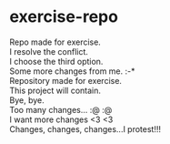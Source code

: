 # exercise-repo
Repo made for exercise. <br>
I resolve the conflict. <br>
I choose the third option. <br>
Some more changes from me. :-* <br>
Repository made for exercise. <br>
This project will contain. <br>
Bye, bye. <br>
Too many changes... :@ :@ <br>
I want more changes <3 <3 <br>
Changes, changes, changes...I protest!!! <br>

